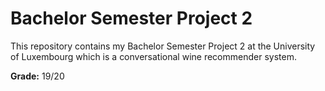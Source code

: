 # Bachelor Semester Project 2
This repository contains my Bachelor Semester Project 2 at the University of Luxembourg which is a conversational wine recommender system.

**Grade:** 19/20
